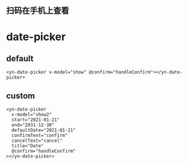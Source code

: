 <demo-mobile location="https://ui.dullar.xyz/earth/#/datePicker"></demo-mobile>
## 扫码在手机上查看
<cli-qrcode name="datePicker"></cli-qrcode>
# date-picker

## default
```vue
<yn-date-picker v-model="show" @confirm="handleConfirm"></yn-date-picker>
```
## custom
```vue
<yn-date-picker
  v-model="show2"
  start="2021-01-21"
  end="2031-12-30"
  defaultDate="2021-01-21"
  confirmText="confirm"
  cancelText="cancel"
  title="Date"
  @confirm="handleConfirm"
></yn-date-picker>
```